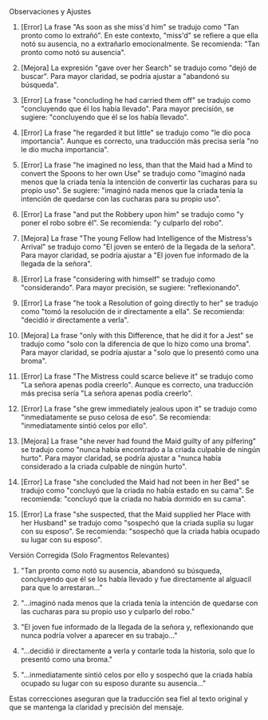 Observaciones y Ajustes

1. [Error] La frase "As soon as she miss'd him" se tradujo como "Tan pronto como lo extrañó". En este contexto, "miss'd" se refiere a que ella notó su ausencia, no a extrañarlo emocionalmente. Se recomienda: "Tan pronto como notó su ausencia".

2. [Mejora] La expresión "gave over her Search" se tradujo como "dejó de buscar". Para mayor claridad, se podría ajustar a "abandonó su búsqueda".

3. [Error] La frase "concluding he had carried them off" se tradujo como "concluyendo que él los había llevado". Para mayor precisión, se sugiere: "concluyendo que él se los había llevado".

4. [Error] La frase "he regarded it but little" se tradujo como "le dio poca importancia". Aunque es correcto, una traducción más precisa sería "no le dio mucha importancia".

5. [Error] La frase "he imagined no less, than that the Maid had a Mind to convert the Spoons to her own Use" se tradujo como "imaginó nada menos que la criada tenía la intención de convertir las cucharas para su propio uso". Se sugiere: "imaginó nada menos que la criada tenía la intención de quedarse con las cucharas para su propio uso".

6. [Error] La frase "and put the Robbery upon him" se tradujo como "y poner el robo sobre él". Se recomienda: "y culparlo del robo".

7. [Mejora] La frase "The young Fellow had Intelligence of the Mistress's Arrival" se tradujo como "El joven se enteró de la llegada de la señora". Para mayor claridad, se podría ajustar a "El joven fue informado de la llegada de la señora".

8. [Error] La frase "considering with himself" se tradujo como "considerando". Para mayor precisión, se sugiere: "reflexionando".

9. [Error] La frase "he took a Resolution of going directly to her" se tradujo como "tomó la resolución de ir directamente a ella". Se recomienda: "decidió ir directamente a verla".

10. [Mejora] La frase "only with this Difference, that he did it for a Jest" se tradujo como "solo con la diferencia de que lo hizo como una broma". Para mayor claridad, se podría ajustar a "solo que lo presentó como una broma".

11. [Error] La frase "The Mistress could scarce believe it" se tradujo como "La señora apenas podía creerlo". Aunque es correcto, una traducción más precisa sería "La señora apenas podía creerlo".

12. [Error] La frase "she grew immediately jealous upon it" se tradujo como "inmediatamente se puso celosa de eso". Se recomienda: "inmediatamente sintió celos por ello".

13. [Mejora] La frase "she never had found the Maid guilty of any pilfering" se tradujo como "nunca había encontrado a la criada culpable de ningún hurto". Para mayor claridad, se podría ajustar a "nunca había considerado a la criada culpable de ningún hurto".

14. [Error] La frase "she concluded the Maid had not been in her Bed" se tradujo como "concluyó que la criada no había estado en su cama". Se recomienda: "concluyó que la criada no había dormido en su cama".

15. [Error] La frase "she suspected, that the Maid supplied her Place with her Husband" se tradujo como "sospechó que la criada suplía su lugar con su esposo". Se recomienda: "sospechó que la criada había ocupado su lugar con su esposo".

Versión Corregida (Solo Fragmentos Relevantes)

1. "Tan pronto como notó su ausencia, abandonó su búsqueda, concluyendo que él se los había llevado y fue directamente al alguacil para que lo arrestaran..."

5. "...imaginó nada menos que la criada tenía la intención de quedarse con las cucharas para su propio uso y culparlo del robo."

7. "El joven fue informado de la llegada de la señora y, reflexionando que nunca podría volver a aparecer en su trabajo..."

9. "...decidió ir directamente a verla y contarle toda la historia, solo que lo presentó como una broma."

12. "...inmediatamente sintió celos por ello y sospechó que la criada había ocupado su lugar con su esposo durante su ausencia..."

Estas correcciones aseguran que la traducción sea fiel al texto original y que se mantenga la claridad y precisión del mensaje.